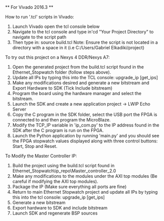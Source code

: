 ** For Vivado 2016.3 **

How to run '.tcl' scripts in Vivado:
1. Launch Vivado open the tcl console below
2. Navigate to the tcl console and type in'cd "Your Project Directory" to navigate to the script path
3. Then type in: source build.tcl
Note: Ensure the script is not located in a directory with a space in it 
(i.e C:/Users/Gabriel Elkadiki/project)

To try out this project on a Nexys 4 DDR/Nexys A7:
1. Open the generated project from the build.tcl script found in the Ethernet_Stopwatch folder (follow steps above).
2. Update all IPs by typing this into the TCL console: upgrade_ip [get_ips]
3. Make any modifications desired and generate a new bitstream and Export Hardware to SDK (Tick Include bitstream)
4. Program the board using the hardware manager and select the bitstream. 
5. Launch the SDK and create a new application project -> LWIP Echo Server
6. Copy the C program in the SDK folder, select the USB port the FPGA is connected to and then program the MicroBlaze.
7. Modify the TCP_IP variable in 'ip_com.py' to the IP address found in the SDK after the C program is run on the FPGA.
8. Launch the Python application by running 'main.py' and you should see the FPGA stopwatch values displayed along with three control buttons: Start, Stop and Reset.

To Modify the Master Controller IP:
1. Build the project using the build.tcl script found in Ethernet_Stopwatch\ip_repo\Master_controller_2.0
2. Make any modifications to the modules under the AXI top modules (Be careful if modifying the AXI top modules).
3. Package the IP (Make sure everything all ports are fine)
4. Return to main Ethernet Stopwatch project and update all IPs by typing this into the tcl console: upgrade_ip [get_ips]
5. Generate a new bitstream
6. Export hardware to SDK and include bitstream
7. Launch SDK and regenerate BSP sources
